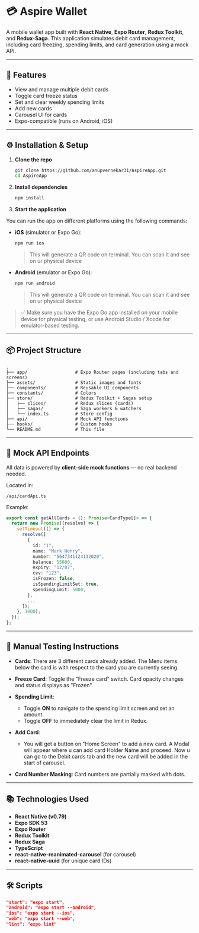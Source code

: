# 💳 Aspire Wallet

A mobile wallet app built with **React Native**, **Expo Router**, **Redux Toolkit**, and **Redux-Saga**. This application simulates debit card management, including card freezing, spending limits, and card generation using a mock API.

---

## 📱 Features

- View and manage multiple debit cards
- Toggle card freeze status
- Set and clear weekly spending limits
- Add new cards
- Carousel UI for cards
- Expo-compatible (runs on Android, iOS)

---

## ⚙️ Installation & Setup

1. **Clone the repo**

   ```bash
   git clone https://github.com/anupvernekar31/AspireApp.git
   cd AspireApp

   ```

2. **Install dependencies**

   ```bash
   npm install
   ```

3. **Start the application**

You can run the app on different platforms using the following commands:

- **iOS** (simulator or Expo Go):

  ```bash
  npm run ios
  ```
  >This will generate a QR code on terminal. You can scan it and see on ur physical device

- **Android** (emulator or Expo Go):
  ```bash
  npm run android
  ```
  >This will generate a QR code on terminal. You can scan it and see on ur physical device



> ✅ Make sure you have the Expo Go app installed on your mobile device for physical testing, or use Android Studio / Xcode for emulator-based testing.

---

## 📦 Project Structure

```
.
├── app/                  # Expo Router pages (including tabs and screens)
├── assets/               # Static images and fonts
├── components/           # Reusable UI components
├── constants/            # Colors
├── store/                # Redux Toolkit + Sagas setup
│   ├── slices/           # Redux slices (cards)
│   ├── sagas/            # Saga workers & watchers
│   └── index.ts          # Store config
├── api/                  # Mock API functions
├── hooks/                # Custom hooks
└── README.md             # This file
```

---

## 🔌 Mock API Endpoints

All data is powered by **client-side mock functions** — no real backend needed.

Located in:

```
/api/cardApi.ts
```

Example:

```ts
export const getAllCards = (): Promise<CardType[]> => {
  return new Promise((resolve) => {
    setTimeout(() => {
      resolve([
        {
          id: "1",
          name: "Mark Henry",
          number: "5647341124132020",
          balance: 55000,
          expiry: "12/07",
          cvv: "123",
          isFrozen: false,
          isSpendingLimitSet: true,
          spendingLimit: 5000,
        },
        ...
      ]);
    }, 1000);
  });
};
```

---

## 🧪 Manual Testing Instructions

- **Cards**: There are 3 different cards already added. The Menu items below the card is with respect to the card you are currently seeing.

- **Freeze Card**: Toggle the "Freeze card" switch. Card opacity changes and status displays as "Frozen".
- **Spending Limit**:
  - Toggle **ON** to navigate to the spending limit screen and set an amount.
  - Toggle **OFF** to immediately clear the limit in Redux.
- **Add Card**:
   - You will get a button on "Home Screen" to add a new card. A Modal will appear where u can add card Holder Name and proceed. Now u can go to the Debit cards tab and the new card will be added in the start of carousel.

- **Card Number Masking**: Card numbers are partially masked with dots.


---

## 📚 Technologies Used

- **React Native (v0.79)**
- **Expo SDK 53**
- **Expo Router**
- **Redux Toolkit**
- **Redux Saga**
- **TypeScript**
- **react-native-reanimated-carousel** (for carousel)
- **react-native-uuid** (for unique card IDs)

---

## 🛠 Scripts

```json
"start": "expo start",
"android": "expo start --android",
"ios": "expo start --ios",
"web": "expo start --web",
"lint": "expo lint"
```


